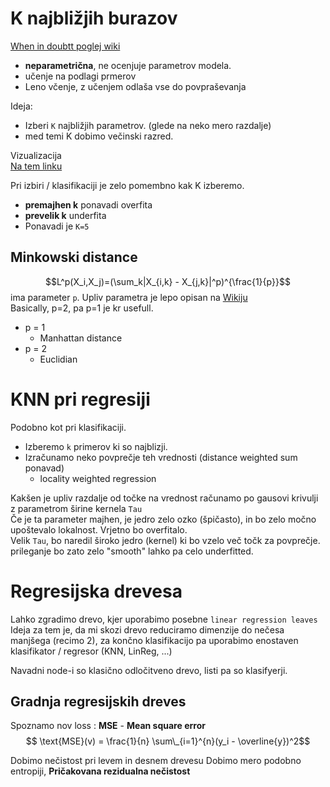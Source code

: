 # K najbližjih burazov

[When in doubtt poglej wiki](https://en.wikipedia.org/wiki/K-nearest_neighbors_algorithm)

- **neparametrična**, ne ocenjuje parametrov modela.
- učenje na podlagi prmerov
- Leno včenje, z učenjem odlaša vse do povpraševanja

Ideja:

- Izberi `K` najbližjih parametrov. (glede na neko mero razdalje)
- med temi K dobimo večinski razred.

Vizualizacija  
[Na tem linku](https://towardsdatascience.com/knn-visualization-in-just-13-lines-of-code-32820d72c6b6)

Pri izbiri / klasifikaciji je zelo pomembno kak K izberemo.

- **premajhen k** ponavadi overfita
- **prevelik k** underfita
- Ponavadi je `K=5`

## Minkowski distance

$$L^p(X_i,X_j)=(\sum_k|X_{i,k} - X_{j,k}|^p)^{\frac{1}{p}}$$
ima parameter `p`. Upliv parametra je lepo opisan na [Wikiju](https://en.wikipedia.org/wiki/Minkowski_distance)  
Basically, p=2, pa p=1 je kr usefull.

- p = 1
  - Manhattan distance
- p = 2
  - Euclidian

# KNN pri regresiji

Podobno kot pri klasifikaciji.

- Izberemo `k` primerov ki so najblizji.
- Izračunamo neko povprečje teh vrednosti (distance weighted sum ponavad)
  - locality weighted regression

Kakšen je upliv razdalje od točke na vrednost računamo po gausovi krivulji z parametrom širine kernela `Tau`  
Če je ta parameter majhen, je jedro zelo ozko (špičasto), in bo zelo močno upoštevalo lokalnost. Vrjetno bo overfitalo.  
Velik `Tau`, bo naredil široko jedro (kernel) ki bo vzelo več točk za povprečje. prileganje bo zato zelo "smooth" lahko pa celo underfitted.

# Regresijska drevesa

Lahko zgradimo drevo, kjer uporabimo posebne `linear regression leaves`  
Ideja za tem je, da mi skozi drevo reduciramo dimenzije do nečesa manjšega (recimo 2), za končno klasifikacijo pa uporabimo enostaven klasifikator / regresor (KNN, LinReg, ...)

Navadni node-i so klasično odločitveno drevo, listi pa so klasifyerji.

## Gradnja regresijskih dreves

Spoznamo nov loss : **MSE** - **Mean square error**  
$$ \text{MSE}(v) = \frac{1}{n} \sum\_{i=1}^{n}(y_i - \overline{y})^2$$

Dobimo nečistost pri levem in desnem drevesu
Dobimo mero podobno entropiji, **Pričakovana rezidualna nečistost**
